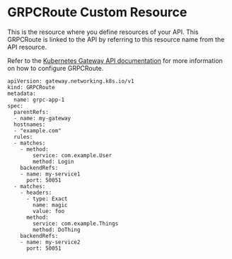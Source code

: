 # GRPCRoute Custom Resource

This is the resource where you define resources of your API. This GRPCRoute is linked to the API by referring to this resource name from the API resource.

Refer to the <a href="https://gateway-api.sigs.k8s.io/reference/spec/#gateway.networking.k8s.io%2fv1.GRPCRoute" target="_blank">Kubernetes Gateway API documentation</a> for more information on how to configure GRPCRoute.
```
apiVersion: gateway.networking.k8s.io/v1
kind: GRPCRoute
metadata:
  name: grpc-app-1
spec:
  parentRefs:
  - name: my-gateway
  hostnames:
  - "example.com"
  rules:
  - matches:
    - method:
        service: com.example.User
        method: Login
    backendRefs:
    - name: my-service1
      port: 50051
  - matches:
    - headers:
      - type: Exact
        name: magic
        value: foo
      method:
        service: com.example.Things
        method: DoThing
    backendRefs:
    - name: my-service2
      port: 50051
```